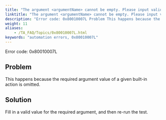 ```yaml
--- 
title: "The argument <argumentName> cannot be empty. Please input valid data."
linktitle: "The argument <argumentName> cannot be empty. Please input valid data."
description: "Error code: 0x80010007L Problem This happens because the required argument value of a given built-in action is omitted. Solution Fill in a valid value for the required argument, and then re-run the ..."
weight: 11
aliases: 
    - /TA_FAQ/Topics/0x80010007L.html
keywords: "automation errors, 0x80010007L"
---
```


Error code: 0x80010007L

## Problem  

This happens because the required argument value of a given built-in action is omitted.

## Solution  

Fill in a valid value for the required argument, and then re-run the test.



